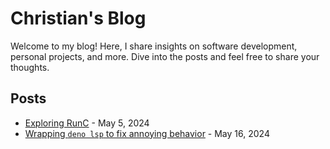 # Christian's Blog

Welcome to my blog! Here, I share insights on software development, personal projects, and more. Dive into the posts and feel free to share your thoughts.

## Posts
- [Exploring RunC](./posts/2024-05-05-exploring-runc.md) - May 5, 2024
- [Wrapping `deno lsp` to fix annoying behavior](./posts/2024-05-16-wrapping-deno-lsp-to-fix-stupid-behavior.md) - May 16, 2024
